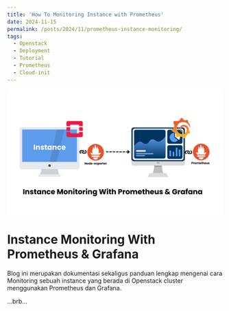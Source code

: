 ```yaml
---
title: 'How To Monitoring Instance with Prometheus'
date: 2024-11-15
permalink: /posts/2024/11/prometheus-instance-monitoring/
tags:
  - Openstack
  - Deployment
  - Tutorial
  - Prometheus
  - Cloud-init
---
```


![kolla openstack](/images/prome-grafana.png)

# **Instance Monitoring With Prometheus & Grafana**
Blog ini merupakan dokumentasi sekaligus panduan lengkap mengenai cara Monitoring sebuah instance yang berada di Openstack cluster menggunakan Prometheus dan Grafana.

...brb...

